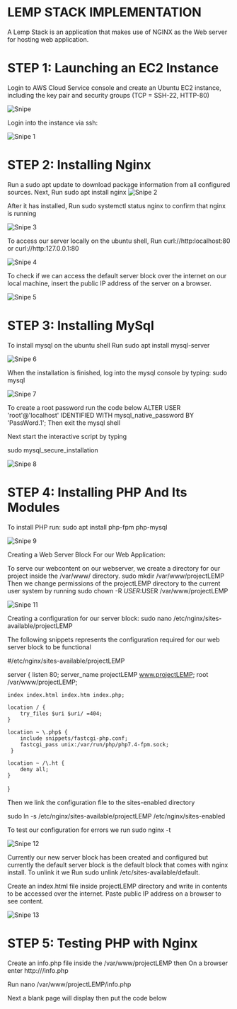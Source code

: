# LEMP STACK IMPLEMENTATION

A Lemp Stack is an application that makes use of NGINX as the Web server for hosting web application.

# STEP 1: Launching an EC2 Instance

Login to AWS Cloud Service console and create an Ubuntu EC2 instance, including the key pair and security groups (TCP = SSH-22, HTTP-80)

![Snipe](https://github.com/Mirahkeyz/Darey.io-Projects/assets/134533695/cf939d76-4034-4b5c-b569-f857c74ecd1e)

Login into the instance via ssh:

![Snipe 1](https://github.com/Mirahkeyz/Darey.io-Projects/assets/134533695/cebd1fac-574d-47c0-99ed-1ec2e521f8e9)

# STEP 2: Installing Nginx

Run a sudo apt update to download package information from all configured sources.
Next, Run sudo apt install nginx 
![Snipe 2](https://github.com/Mirahkeyz/Darey.io-Projects/assets/134533695/65f4c64e-5c55-4e23-a6b4-1757d50c0aa5)

After it has installed, Run sudo systemctl status nginx to confirm that nginx is running

![Snipe 3](https://github.com/Mirahkeyz/Darey.io-Projects/assets/134533695/6b0966b5-4923-4b8b-a81c-53c4747abf93)

To access our server locally on the ubuntu shell, Run curl://http:localhost:80 or curl://http:127.0.0.1:80 

![Snipe 4](https://github.com/Mirahkeyz/Darey.io-Projects/assets/134533695/edc7dbb0-2330-4ffa-806f-c4b9450c202e)

To check if we can access the default server block over the internet on our local machine, insert the public IP address of the server on a browser.

![Snipe 5](https://github.com/Mirahkeyz/Darey.io-Projects/assets/134533695/3c2d6023-9786-4505-8d40-5bb0f995a9b2)

# STEP 3: Installing MySql

To install mysql on the ubuntu shell Run sudo apt install mysql-server

![Snipe 6](https://github.com/Mirahkeyz/Darey.io-Projects/assets/134533695/0e510cad-c990-494d-b6b4-5025ed244f78)

When the installation is finished, log into the mysql console by typing:
sudo mysql

![Snipe 7](https://github.com/Mirahkeyz/Darey.io-Projects/assets/134533695/246c88da-75c9-49fb-9e73-739430dbbac2)

To create a root password run the code below
ALTER USER 'root'@'localhost' IDENTIFIED WITH mysql_native_password BY 'PassWord.1';
Then exit the mysql shell

Next start the interactive script by typing 

 sudo mysql_secure_installation

![Snipe 8](https://github.com/Mirahkeyz/Darey.io-Projects/assets/134533695/de2842bc-702f-46b4-9c40-8b65a3c3eafa)


# STEP 4: Installing PHP And Its Modules

To install PHP run:
 sudo apt install php-fpm php-mysql

![Snipe 9](https://github.com/Mirahkeyz/Darey.io-Projects/assets/134533695/5984769a-bfc7-4ac1-b119-01e0fd8e0580)

Creating a Web Server Block For our Web Application:

To serve our webcontent on our webserver, we create a directory for our project inside the /var/www/ directory.
sudo mkdir /var/www/projectLEMP Then we change permissions of the projectLEMP directory to the current user system by running sudo chown -R $USER:$USER /var/www/projectLEMP

![Snipe 11](https://github.com/Mirahkeyz/Darey.io-Projects/assets/134533695/ff377e6c-df17-4699-8e7d-547fa8e99436)

Creating a configuration for our server block:
sudo nano /etc/nginx/sites-available/projectLEMP

The following snippets represents the configuration required for our web server block to be functional

#/etc/nginx/sites-available/projectLEMP

server {
    listen 80;
    server_name projectLEMP www.projectLEMP;
    root /var/www/projectLEMP;

    index index.html index.htm index.php;

    location / {
        try_files $uri $uri/ =404;
    }

    location ~ \.php$ {
        include snippets/fastcgi-php.conf;
        fastcgi_pass unix:/var/run/php/php7.4-fpm.sock;
     }

    location ~ /\.ht {
        deny all;
    }

}


Then we link the configuration file to the sites-enabled directory

sudo ln -s /etc/nginx/sites-available/projectLEMP /etc/nginx/sites-enabled

To test our configuration for errors we run
sudo nginx -t

![Snipe 12](https://github.com/Mirahkeyz/Darey.io-Projects/assets/134533695/1b5999e5-9fb8-4472-b08a-50b06261f0c9)

Currently our new server block has been created and configured but currently the default server block is the default block that comes with nginx install. To unlink it we Run sudo unlink /etc/sites-available/default.

Create an index.html file inside projectLEMP directory and write in contents to be accessed over the internet. Paste public IP address on a browser to see content.

![Snipe 13](https://github.com/Mirahkeyz/Darey.io-Projects/assets/134533695/011a54a1-f0cd-4d2b-a6b3-1ac193e8ce80)

# STEP 5: Testing PHP with Nginx

Create an info.php file inside the /var/www/projectLEMP then On a browser enter http://<public-ip>/info.php

Run nano /var/www/projectLEMP/info.php

Next a blank page will display then put the code below
<?php
phpinfo();
![Snipe 14](https://github.com/Mirahkeyz/Darey.io-Projects/assets/134533695/8048da68-7e23-46a7-8377-830bd26d16db)










